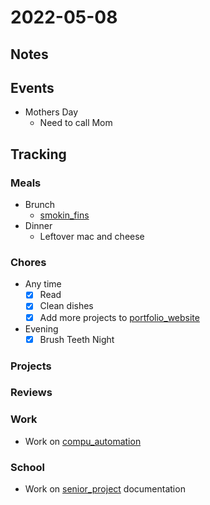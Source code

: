 # 2022-05-08
## Notes

## Events
- Mothers Day
	- Need to call Mom

## Tracking
### Meals
- Brunch
	- [smokin_fins](../Food/Restaurants/smokin_fins.md)
- Dinner
	- Leftover mac and cheese

### Chores
- Any time
	- [x] Read
	- [x] Clean dishes
	- [x] Add more projects to [portfolio_website](portfolio_website.md)
- Evening
	- [x] Brush Teeth Night

### Projects

### Reviews

### Work
- Work on [compu_automation](compu_automation.md)

### School
- Work on [senior_project](senior_project.md) documentation
